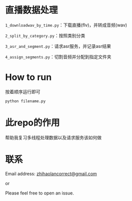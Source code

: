# 直播数据处理

`1_downloadwav_by_time.py`：下载直播(flv)，并转成音频(wav)

`2_split_by_category.py`：按照类别分类

`3_asr_and_segment.py`：请求asr服务，并记录asr结果

`4_assign_segments.py`：切割音频并分配到指定文件夹

# How to run

按着顺序运行即可

```bash
python filename.py
```



# 此repo的作用

帮助我复习多线程处理数据以及请求服务该如何做

# 联系

Email address: zhihaolancorrect@gmail.com

or

Please feel free to open an issue.